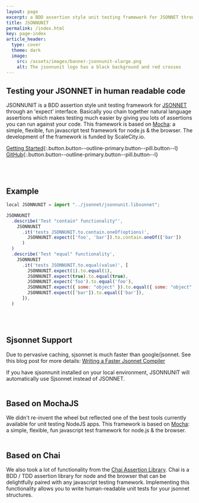 ```yaml
---
layout: page
excerpt: a BDD assertion style unit testing framework for JSONNET through an 'expect' interface
title: JSONNUNIT
permalink: /index.html
key: page-index
article_header:
  type: cover
  theme: dark
  image:
    src: /assets/images/banner-jsonnunit-xlarge.png
    alt: The jsonnunit logo has a black background and red crosses
---
```


<!--more-->

## Testing your JSONNET in human readable code

JSONNUNIT is a BDD assertion style unit testing framework for [JSONNET](https://jsonnet.org) through an 'expect' interface. Basically you chain together natural language assertions which makes testing much easier by giving you lots of assertions you can run against your code. This framework is based on [Mocha](https://mochajs.org/): a simple, flexible, fun javascript test framework for node.js & the browser. The development of the framework is funded by ScaleCity.io.


[Getting Started](/docs/en/getting-started/introduction){:.button.button--outline-primary.button--pill.button--l}
[GitHub](https://github.com/scalecity/jsonnunit){:.button.button--outline-primary.button--pill.button--l}

<br>
<br>

## Example

```javascript
local JSONNUNIT = import "../jsonnet/jsonnunit.libsonnet";

JSONNUNIT
  .describe('Test "contain" functionality"',
    JSONNUNIT
      .it('tests JSONNUNIT.to.contain.oneOf(options)',
        JSONNUNIT.expect(['foo', 'bar']).to.contain.oneOf(['bar'])
      )
  )
  .describe('Test "equal" functionality',
    JSONNUNIT
      .it('tests JSONNUNIT.to.equal(value)', [
        JSONNUNIT.expect(1).to.equal(1),
        JSONNUNIT.expect(true).to.equal(true),
        JSONNUNIT.expect('foo').to.equal('foo'),
        JSONNUNIT.expect({ some: "object" }).to.equal({ some: "object" }),
        JSONNUNIT.expect(['bar']).to.equal(['bar']),
      ]),
  )
```

<br>
<br>


## Sjsonnet Support

Due to pervasive caching, sjsonnet is much faster than google/jsonnet. See this
blog post for more details:
[Writing a Faster Jsonnet Compiler](https://databricks.com/blog/2018/10/12/writing-a-faster-jsonnet-compiler.html)

If you have sjsonnunit installed on your local environment, JSONNUNIT will automatically use Sjsonnet instead of JSONNET.
<br>
<br>

## Based on MochaJS

We didn't re-invent the wheel but reflected one of the best tools currently available for unit testing NodeJS apps. This framework is based on [Mocha](https://mochajs.org/): a simple, flexible, fun javascript test framework for node.js & the browser.
<br>
<br>

## Based on Chai

We also took a lot of functionality from the [Chai Assertion Library](https://www.chaijs.com/). Chai is a BDD / TDD assertion library for node and the browser that can be delightfully paired with any javascript testing framework. Implementing this functionality allows you to write human-readable unit tests for your jsonnet structures.

